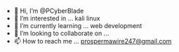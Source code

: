 - 👋 Hi, I’m @PCyberBlade
- 👀 I’m interested in ... kali linux
- 🌱 I’m currently learning ... web development
- 💞️ I’m looking to collaborate on ...
- 📫 How to reach me ... prospermawire247@gmail.com

<!---
PCyberBlade/PCyberBlade is a ✨ special ✨ repository because its `README.md` (this file) appears on your GitHub profile.
You can click the Preview link to take a look at your changes.
--->
